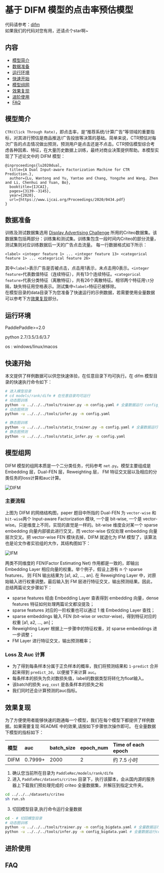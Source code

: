 # 基于 DIFM 模型的点击率预估模型

代码请参考：[difm](https://github.com/PaddlePaddle/PaddleRec/tree/master/models/rank/difm)  
如果我们的代码对您有用，还请点个star啊~  

## 内容

- [模型简介](#模型简介)
- [数据准备](#数据准备)
- [运行环境](#运行环境)
- [快速开始](#快速开始)
- [模型组网](#模型组网)
- [效果复现](#效果复现)
- [进阶使用](#进阶使用)
- [FAQ](#FAQ)

## 模型简介
`CTR(Click Through Rate)`，即点击率，是“推荐系统/计算广告”等领域的重要指标，对其进行预估是商品推送/广告投放等决策的基础。简单来说，CTR预估对每次广告的点击情况做出预测，预测用户是点击还是不点击。CTR预估模型综合考虑各种因素、特征，在大量历史数据上训练，最终对商业决策提供帮助。本模型实现了下述论文中的 DIFM 模型：

```text
@inproceedings{lu2020dual,
  title={A Dual Input-aware Factorization Machine for CTR Prediction.},
  author={Lu, Wantong and Yu, Yantao and Chang, Yongzhe and Wang, Zhen and Li, Chenhui and Yuan, Bo},
  booktitle={IJCAI},
  pages={3139--3145},
  year={2020},
  url={https://www.ijcai.org/Proceedings/2020/0434.pdf}
}
```

## 数据准备

训练及测试数据集选用 [Display Advertising Challenge](https://www.kaggle.com/c/criteo-display-ad-challenge/) 所用的Criteo数据集。该数据集包括两部分：训练集和测试集。训练集包含一段时间内Criteo的部分流量，测试集则对应训练数据后一天的广告点击流量。
每一行数据格式如下所示：
```
<label> <integer feature 1> ... <integer feature 13> <categorical feature 1> ... <categorical feature 26>
```
其中```<label>```表示广告是否被点击，点击用1表示，未点击用0表示。```<integer feature>```代表数值特征（连续特征），共有13个连续特征。```<categorical feature>```代表分类特征（离散特征），共有26个离散特征。相邻两个特征用```\t```分隔，缺失特征用空格表示。测试集中```<label>```特征已被移除。  
在模型目录的data目录下为您准备了快速运行的示例数据，若需要使用全量数据可以参考下方[效果复现](#效果复现)部分。

## 运行环境
PaddlePaddle>=2.0

python 2.7/3.5/3.6/3.7

os : windows/linux/macos 

## 快速开始
本文提供了样例数据可以供您快速体验，在任意目录下均可执行。在 difm 模型目录的快速执行命令如下： 
```bash
# 进入模型目录
# cd models/rank/difm # 在任意目录均可运行
# 动态图训练
python -u ../../../tools/trainer.py -m config.yaml # 全量数据运行 config_bigdata.yaml 
# 动态图预测
python -u ../../../tools/infer.py -m config.yaml 

# 静态图训练
python -u ../../../tools/static_trainer.py -m config.yaml # 全量数据运行 config_bigdata.yaml 
# 静态图预测
python -u ../../../tools/static_infer.py -m config.yaml 
``` 

## 模型组网

DIFM 模型的组网本质是一个二分类任务，代码参考 `net.py`。模型主要组成是 Embedding 层，Dual-FEN 层，Reweighting 层， FM 特征交叉层以及相应的分类任务的loss计算和auc计算。

![DIFM](https://tva1.sinaimg.cn/large/008i3skNly1gtffgzgk1bj30kq0e8wfz.jpg)

### 主要流程

上图为 DIFM 的网络结构图，paper 题目中所指的 Dual-FEN 为 `vector-wise` 和 `bit-wise`两个 Input-aware Factorization 模块, 一个是 bit-wise,
一个是 vector-wise。只是维度上不同，实现的直觉是一样的。bit-wise 维度会对某一个 sparse embedding 向量内部彼此进行交叉，而 vector-wise 仅仅处理
embedding 向量层次交叉。把 vector-wise FEN 模块去掉，DIFM 就退化为 IFM 模型了，该算法也是论文作者实验组的大作，其结构图如下：

![IFM](https://tva1.sinaimg.cn/large/008i3skNly1gtffi72287j60ez0cwq3p02.jpg)

两类不同维度的 FEN(Factor Estimating Net) 作用都是一致的，即输出 Embedding Layer 相应向量的权重。举个例子，假设上游有 n 个 sparse features， 
则 FEN 输出结果为 [a1, a2, ..., an]. 在 Reweighting Layer 中，对原始输入进行权重调整。最后输入到 FM 层进行特征交叉，输出预测结果。因此，总结两篇论文步骤如下：

- sparse features 经由 Embedding Layer 查表得到 embedding 向量，dense features 特征如何处理两篇论文都没提及；
- sparse features 对应的一阶权重也可以通过 1 维 Embedding Layer 查找；
- sparse embeddings 输入 FEN (bit-wise or vector-wise)，得到特征对应的权重 [a1, a2, ..., an]；
- Reweighting Layer 根据上一步骤中的特征权重，对 sparse embeddings 进一步调整；
- FM Layer 进行特征交叉，输出预测概率；


### Loss 及 Auc 计算
- 为了得到每条样本分属于正负样本的概率，我们将预测结果和 `1-predict` 合并起来得到 `predict_2d`，以便接下来计算 `auc`。  
- 每条样本的损失为负对数损失值，label的数据类型将转化为float输入。  
- 该batch的损失 `avg_cost` 是各条样本的损失之和
- 我们同时还会计算预测的auc指标。

## 效果复现
为了方便使用者能够快速的跑通每一个模型，我们在每个模型下都提供了样例数据。如果需要复现 README 中的效果,请按如下步骤依次操作即可。
在全量数据下模型的指标如下：  

| 模型 | auc | batch_size | epoch_num| Time of each epoch |
| :------| :------ | :------ | :------| :------ | 
| DIFM | 0.7999+ | 2000 | 2 | 约 7.5 小时 |

1. 确认您当前所在目录为 `PaddleRec/models/rank/difm`
2. 进入 `PaddleRec/datasets/criteo` 目录下，执行该脚本，会从国内源的服务器上下载我们预处理完成的 criteo 全量数据集，并解压到指定文件夹。
``` bash
cd ../../../datasets/criteo
sh run.sh
``` 
3. 切回模型目录,执行命令运行全量数据
```bash
cd - # 切回模型目录
# 动态图训练
python -u ../../../tools/trainer.py -m config_bigdata.yaml # 全量数据运行config_bigdata.yaml 
python -u ../../../tools/infer.py -m config_bigdata.yaml # 全量数据运行config_bigdata.yaml 
```

## 进阶使用
  
## FAQ
